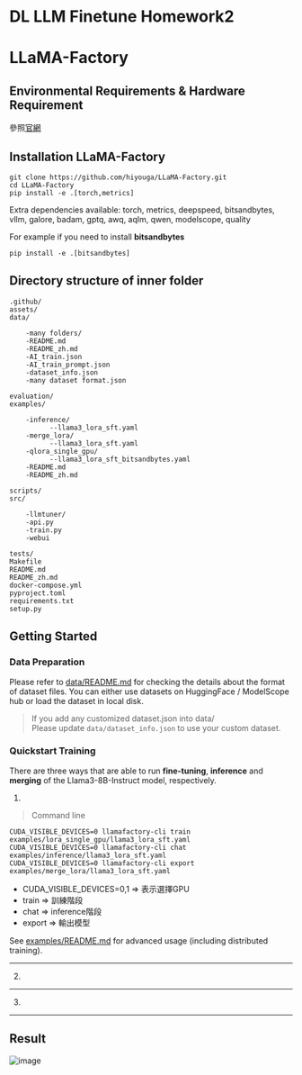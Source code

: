 
# DL LLM Finetune Homework2

# LLaMA-Factory

## Environmental Requirements & Hardware Requirement
參照[官網](https://github.com/hiyouga/LLaMA-Factory?tab=readme-ov-file#requirement)

## Installation LLaMA-Factory

```
git clone https://github.com/hiyouga/LLaMA-Factory.git
cd LLaMA-Factory
pip install -e .[torch,metrics]
```
Extra dependencies available: torch, metrics, deepspeed, bitsandbytes, vllm, galore, badam, gptq, awq, aqlm, qwen, modelscope, quality

For example if you need to install **bitsandbytes**
```
pip install -e .[bitsandbytes]
```

## Directory structure of inner folder

```
.github/
assets/
data/

    -many folders/
    -README.md
    -README_zh.md
    -AI_train.json
    -AI_train_prompt.json
    -dataset_info.json
    -many dataset format.json

evaluation/
examples/

    -inference/
          --llama3_lora_sft.yaml
    -merge_lora/
          --llama3_lora_sft.yaml
    -qlora_single_gpu/
          --llama3_lora_sft_bitsandbytes.yaml
    -README.md
    -README_zh.md

scripts/
src/

    -llmtuner/
    -api.py
    -train.py
    -webui

tests/
Makefile
README.md
README_zh.md
docker-compose.yml
pyproject.toml
requirements.txt
setup.py
```

## Getting Started

### Data Preparation
Please refer to [data/README.md](https://github.com/hiyouga/LLaMA-Factory/blob/main/data/README.md) for checking the details about the format of dataset files. You can either use datasets on HuggingFace / ModelScope hub or load the dataset in local disk.

> If you add any customized dataset.json into data/  
> Please update `data/dataset_info.json` to use your custom dataset.


### Quickstart Training 
There are three ways that are able to run **fine-tuning**, **inference** and **merging** of the Llama3-8B-Instruct model, respectively.

1.
> Command line 

```
CUDA_VISIBLE_DEVICES=0 llamafactory-cli train examples/lora_single_gpu/llama3_lora_sft.yaml
CUDA_VISIBLE_DEVICES=0 llamafactory-cli chat examples/inference/llama3_lora_sft.yaml
CUDA_VISIBLE_DEVICES=0 llamafactory-cli export examples/merge_lora/llama3_lora_sft.yaml
```

* CUDA_VISIBLE_DEVICES=0,1  => 表示選擇GPU
* train                     => 訓練階段
* chat                      => inference階段
* export                    => 輸出模型

See [examples/README.md](https://github.com/hiyouga/LLaMA-Factory/blob/main/examples/README.md) for advanced usage (including distributed training).

---
2.
***
3.
- - -

## Result 
![image](https://github.com/Liavan0122/112-NYCU-539100-Deep-Learning/assets/167183282/62cca38a-0675-4910-a0f3-afb90e07e755)


